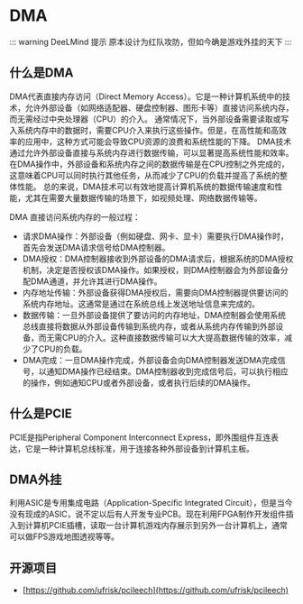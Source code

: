 # DMA

::: warning DeeLMind 提示
原本设计为红队攻防，但如今确是游戏外挂的天下
:::

<DocsAD/>

## 什么是DMA

DMA代表直接内存访问（Direct Memory Access）。它是一种计算机系统中的技术，允许外部设备（如网络适配器、硬盘控制器、图形卡等）直接访问系统内存，而无需经过中央处理器（CPU）的介入。
通常情况下，当外部设备需要读取或写入系统内存中的数据时，需要CPU介入来执行这些操作。但是，在高性能和高效率的应用中，这种方式可能会导致CPU资源的浪费和系统性能的下降。
DMA技术通过允许外部设备直接与系统内存进行数据传输，可以显著提高系统性能和效率。在DMA操作中，外部设备和系统内存之间的数据传输是在CPU控制之外完成的，这意味着CPU可以同时执行其他任务，从而减少了CPU的负载并提高了系统的整体性能。
总的来说，DMA技术可以有效地提高计算机系统的数据传输速度和性能，尤其在需要大量数据传输的场景下，如视频处理、网络数据传输等。

 DMA 直接访问系统内存的一般过程：

* 请求DMA操作：外部设备（例如硬盘、网卡、显卡）需要执行DMA操作时，首先会发送DMA请求信号给DMA控制器。
* DMA授权：DMA控制器接收到外部设备的DMA请求后，根据系统的DMA授权机制，决定是否授权该DMA操作。如果授权，则DMA控制器会为外部设备分配DMA通道，并允许其进行DMA操作。
* 内存地址传输：外部设备获得DMA授权后，需要向DMA控制器提供要访问的系统内存地址。这通常是通过在系统总线上发送地址信息来完成的。
* 数据传输：一旦外部设备提供了要访问的内存地址，DMA控制器会使用系统总线直接将数据从外部设备传输到系统内存，或者从系统内存传输到外部设备，而无需CPU的介入。这种直接数据传输可以大大提高数据传输的效率，减少了CPU的负载。
* DMA完成：一旦DMA操作完成，外部设备会向DMA控制器发送DMA完成信号，以通知DMA操作已经结束。DMA控制器收到完成信号后，可以执行相应的操作，例如通知CPU或者外部设备，或者执行后续的DMA操作。

## 什么是PCIE

PCIE是指Peripheral Component Interconnect Express，即外围组件互连表达，它是一种计算机总线标准，用于连接各种外部设备到计算机主板。

## DMA外挂

利用ASIC是专用集成电路（Application-Specific Integrated Circuit），但是当今没有现成的ASIC，说不定以后有人开发专业PCB。现在利用FPGA制作开发组件插入到计算机PCIE插槽，读取一台计算机游戏内存展示到另外一台计算机上，通常可以做FPS游戏地图透视等等。

## 开源项目

* [https://github.com/ufrisk/pcileech](https://github.com/ufrisk/pcileech)